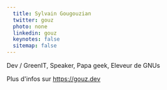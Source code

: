 ```yaml
---
  title: Sylvain Gougouzian
  twitter: gouz
  photo: none
  linkedin: gouz
  keynotes: false
  sitemap: false
---
```

Dev / GreenIT, Speaker, Papa geek,
Eleveur de GNUs

Plus d'infos sur https://gouz.dev